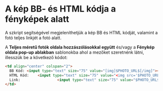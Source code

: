 # A kép BB- és HTML kódja a fényképek alatt

A szkript segítségével megjeleníthetjük a kép BB és HTML kódját, valamint a fotó teljes linkjét a fotó alatt.

A **Teljes méretű fotók oldala hozzászólásokkal együtt** és/vagy a **Fénykép oldala pop-up ablakban** sablonokba ahol a mezőket szeretnénk látni, illesszük be a következő kódot:

```html
<td align="center" colspan="2">    
  BB Kód: <input type="text" size="75" value="[img]$PHOTO_URL$[/img]"><br>    
  HTML Kód:    <input type="text" size="75" value="<img src='$PHOTO_URL$' />"><br>    
  Link:                 <input type="text" size="75" value="$PHOTO_URL$">    
</td>
```
